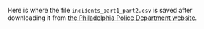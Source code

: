 Here is where the file `incidents_part1_part2.csv` is saved after downloading it from [the Philadelphia Police Department website](https://www.opendataphilly.org/dataset/crime-incidents).